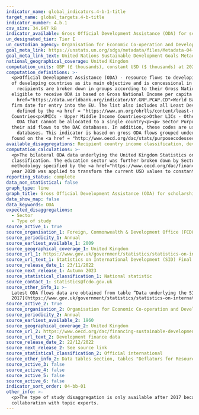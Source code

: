 ```yaml
---
indicator_name: global_indicators.4-b-1-title
target_name: global_targets.4-b-title
indicator_number: 4.b.1
csv_size: 34.647 kB
indicator_available: Gross Official Development Assistance (ODA) for scholarships
un_designated_tier: Tier I
un_custodian_agency: Organisation for Economic Co-operation and Development (OECD)
goal_meta_link: https://unstats.un.org/sdgs/metadata/files/Metadata-04-0B-01.pdf
goal_meta_link_text: United Nations Sustainable Development Goals Metadata (PDF 211 KB)
national_geographical_coverage: United Kingdom
computation_units: GBP (£ thousands), constant USD ($ thousands) at 2020 prices
computation_definitions: >-
  <p>Official Development Assistance (ODA) - resource flows to developing countries and multilateral organisations provided by official agencies (e.g. the UK Government) or their executive agencies. Each transaction is administered for the promotion of the economic development and welfare
  of developing countries as its main objective and is concessional in character. More information on ODA can be found on the <a href="http://www.oecd.org/development/financing-sustainable-development/development-finance-standards/officialdevelopmentassistancedefinitionandcoverage.htm">OECD website</a>. ODA
    recipients are broken down in groups according to their Gross National Income (GNI) per capita.<p>Country income classification - the Development Assistance Committee (DAC) list of countries
  eligible to receive ODA is based on Gross National Income per capita as published by the <a
    href="https://data.worldbank.org/indicator/NY.GNP.PCAP.CD">World Bank</a>. All low and middle income countries are included, with the exception of G8 members, EU members, and countries with a
  firm date for entry into the EU. The list also includes all Least Developed Countries (LDCs) as
    defined by the <a href = "https://www.un.org/ohrlls/content/least-developed-countries%20">United Nations (UN)</a>.<p>LDCs - Least Developed Countries<p>LMICs - Lower-middle Income
  Countries<p>UMICs - Upper Middle Income Countries<p>Other LICs - Other Low Income Countries<p>Undefined -
    ODA that cannot be allocated to a single country<p><p> Sector Purpose Codes (CRS codes) - the DAC Secretariat maintains various code lists which are used by donors to report on
  their aid flows to the DAC databases. In addition, these codes are used to classify information in the DAC
    databases. This indicator is based on gross ODA flows grouped under Type of Aid code E01 (Scholarships/training in donor country) CRS. The sector classification codes can be
  found on the <a href = "http://www.oecd.org/dac/stats/purposecodessectorclassification.htm">OECD website<a/>.
available_disaggregations: Recipient country income classification, development assistance sector, type of study (for the education sector)
computation_calculations: >-
  <p>The bilateral ODA data underlying the United Kingdom Statistics on International Development (SID) (see Source 1) were filtered for rows where the type of aid was scholarships/training in donor country (code E01). Amount extended was then summed for each SID sector and country income
  classification. The education sector was further broken down by SectorPurposeText variable. The indicator requires gross disbursements of ODA, so the amount extended value was used to do the sums, rather than the headline ODA value.</p><p>The constant USD conversion was done using
  methodology specified by the <a href="https://www.oecd.org/dac/financing-sustainable-development/development-finance-standards/informationnoteonthedacdeflators.htm">OECD</a>. The GBP values were converted with the USD exchange rate for the respective year, and then a deflator with base
  year 2020 was applied to transform the current USD values to constant 2020 USD values  (see Source 2).</p>
reporting_status: complete
data_non_statistical: false
graph_type: line
graph_title: Gross Official Development Assistance (ODA) for scholarships
data_show_map: false
data_keywords: ODA
expected_disaggregations:
  - Sector
  - Type of study
source_active_1: true
source_organisation_1: Foreign, Commonwealth & Development Office (FCDO)
source_periodicity_1: Annual
source_earliest_available_1: 2009
source_geographical_coverage_1: United Kingdom
source_url_1: https://www.gov.uk/government/statistics/statistics-on-international-development-final-uk-aid-spend-2021
source_url_text_1: Statistics on International Development (SID) Final UK Aid Spend 2021
source_release_date_1: 23/11/2022
source_next_release_1: Autumn 2023
source_statistical_classification_1: National statistic
source_contact_1: statistics@fcdo.gov.uk
source_other_info_1: >-
  Latest ODA flows data are obtained from table “Data underlying the SID publication”, AmountExtended column for gross disbursements (see relevant codes in National Metadata tab). Previous data (2009 to 2016) are available from [SID for
  2017](https://www.gov.uk/government/statistics/statistics-on-international-development-2017)
source_active_2: true
source_organisation_2: Organisation for Economic Co-operation and Development (OECD)
source_periodicity_2: Annual
source_earliest_available_2: 1960
source_geographical_coverage_2: United Kingdom
source_url_2: https://www.oecd.org/dac/financing-sustainable-development/development-finance-data/
source_url_text_2: Development finance data
source_release_date_2: 22/12/2022
source_next_release_2: See source link
source_statistical_classification_2: Official international
source_other_info_2: Data tables section, tables "Deflators for Resource Flows from DAC Countries (2020=100).xls" and "Annual Exchange Rates for DAC Donor Countries from 1960 to 2021.xls"
source_active_3: false
source_active_4: false
source_active_5: false
source_active_6: false
indicator_sort_order: 04-bb-01
other_info: >-
  <p>The type of study disaggregation is only available after 2017 because the earlier SID dataset does not contain the CRS descriptive variable used to disaggregate the Education sector.</p> Data follows the UN specification for this indicator. This indicator has been identified in
  collaboration with topic experts.
---
```

